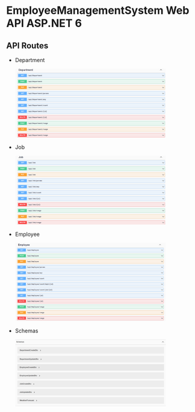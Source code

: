 # EmployeeManagementSystem Web API ASP.NET 6

## API Routes

-   Department

    <img alt="Department Routes" src="./docs/1.png" width="400px"/>

-   Job

    <img alt="Job Routes" src="./docs/2.png" width="400px"/>

-   Employee

    <img alt="Employee Routes" src="./docs/3.png" width="400px"/>

-   Schemas

     <img alt="Schemas" src="./docs/4.png" width="400px"/>
